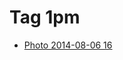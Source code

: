 <!--
title: Tag 1pm
date: 2020-06-28T14:51:44.888Z
tags:
-->
# Tag 1pm

 * [Photo 2014-08-06 16](93977952192.md)
